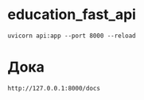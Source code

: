 # education_fast_api
```shell
uvicorn api:app --port 8000 --reload
```
# Дока
```shell
http://127.0.0.1:8000/docs
```